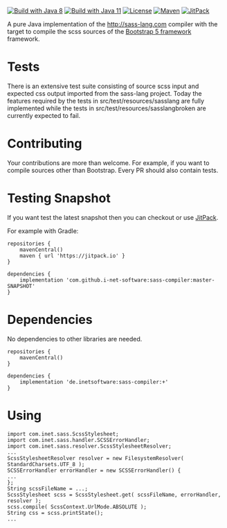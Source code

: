 [![Build with Java 8](https://github.com/i-net-software/sass-compiler/actions/workflows/build8.yml/badge.svg)](https://github.com/i-net-software/sass-compiler/actions/workflows/build8.yml)
[![Build with Java 11](https://github.com/i-net-software/sass-compiler/actions/workflows/build11.yml/badge.svg)](https://github.com/i-net-software/sass-compiler/actions/workflows/build11.yml)
[![License](https://img.shields.io/github/license/i-net-software/sass-compiler.svg)](https://github.com/i-net-software/sass-compiler/blob/master/LICENSE.txt)
[![Maven](https://img.shields.io/maven-central/v/de.inetsoftware/sass-compiler.svg)](https://mvnrepository.com/artifact/de.inetsoftware/sass-compiler)
[![JitPack](https://jitpack.io/v/i-net-software/sass-compiler.svg)](https://jitpack.io/#i-net-software/sass-compiler/master-SNAPSHOT)

A pure Java implementation of the http://sass-lang.com compiler with the target to compile the scss sources of the [Bootstrap 5 framework](https://github.com/twbs/bootstrap) framework.

Tests
=====
There is an extensive test suite consisting of source scss input and expected 
css output imported from the sass-lang project. Today the features required by
the tests in src/test/resources/sasslang are fully implemented while the
tests in src/test/resources/sasslangbroken are currently expected to fail.

Contributing
====
Your contributions are more than welcome. For example, if you want 
to compile sources other than Bootstrap. Every PR should also contain tests.

Testing Snapshot
====
If you want test the latest snapshot then you can checkout or use [JitPack](https://jitpack.io/#i-net-software/sass-compiler).

For example with Gradle:
```
repositories {
    mavenCentral()
    maven { url 'https://jitpack.io' }
}

dependencies {
    implementation 'com.github.i-net-software:sass-compiler:master-SNAPSHOT'
}
```

Dependencies
====
No dependencies to other libraries are needed.

```
repositories {
    mavenCentral()
}

dependencies {
    implementation 'de.inetsoftware:sass-compiler:+'
}
```


Using
====
```
import com.inet.sass.ScssStylesheet;
import com.inet.sass.handler.SCSSErrorHandler;
import com.inet.sass.resolver.ScssStylesheetResolver;
...
ScssStylesheetResolver resolver = new FilesystemResolver( StandardCharsets.UTF_8 );
SCSSErrorHandler errorHandler = new SCSSErrorHandler() {
...
};
String scssFileName = ...;
ScssStylesheet scss = ScssStylesheet.get( scssFileName, errorHandler, resolver );
scss.compile( ScssContext.UrlMode.ABSOLUTE );
String css = scss.printState();
...
```
